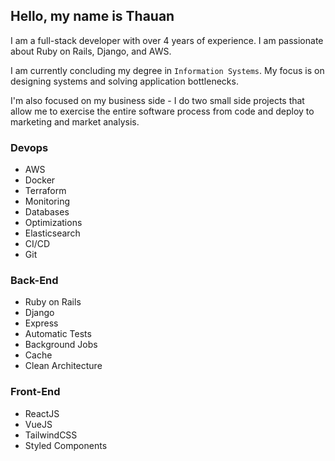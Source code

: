 ## Hello, my name is Thauan

I am a full-stack developer with over 4 years of experience. I am passionate about Ruby on Rails, Django, and AWS.

I am currently concluding my degree in `Information Systems`. My focus is on designing systems and solving application bottlenecks.

I'm also focused on my business side - I do two small side projects that allow me to exercise the entire software process from code and deploy to marketing and market analysis.


### Devops
  - AWS
  - Docker
  - Terraform
  - Monitoring
  - Databases
  - Optimizations
  - Elasticsearch
  - CI/CD
  - Git

### Back-End
  - Ruby on Rails
  - Django
  - Express
  - Automatic Tests
  - Background Jobs
  - Cache
  - Clean Architecture

### Front-End
  - ReactJS
  - VueJS
  - TailwindCSS
  - Styled Components
